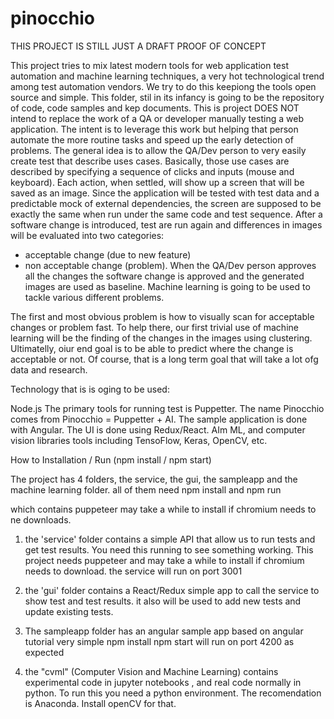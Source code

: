 # pinocchio

THIS PROJECT IS STILL JUST A DRAFT PROOF OF CONCEPT

This project tries to mix latest modern tools for web application test automation and machine learning techniques, a very hot technological trend among test automation vendors. We try to do this keepiong the tools open source and simple. This folder, stil in its infancy is going to be the repository of code, code samples and kep documents.
This is project DOES NOT intend to replace the work of a QA or developer manually testing a web application. 
The intent is to leverage this work but helping that person automate the more routine tasks and speed up the
early detection of problems.
The general idea is to allow the QA/Dev person to very easily create test that describe uses cases.
Basically, those use cases are described by specifying a sequence of clicks and inputs (mouse and keyboard).
Each action, when settled, will show up a screen that will be saved as an image.
Since the application will be tested with test data and a predictable mock of external dependencies, the screen are supposed
to be exactly the same when run under the same code and test sequence.
After a software change is introduced, test are run again and differences in images will be evaluated into two categories:
- acceptable change (due to new feature)
- non acceptable change (problem).
When the QA/Dev person approves all the changes the software change is approved and the generated images are used as baseline.
Machine learning is going to be used to tackle various different problems.

The first and most obvious problem is how to visually scan for acceptable changes or problem fast. 
To help there, our first trivial use of machine learning will be the finding of the changes in the images using clustering.
Ultimatelly, oiur end goal is to be able to predict where the change is acceptable or not. 
Of course, that is a long term goal that will take a lot ofg data and research.

Technology that is is oging to be used:

Node.js
The primary tools for running test is Puppetter.
   The name Pinocchio comes from  Pinocchio = Puppetter + AI.
The sample application is done with Angular.
The UI is done using Redux/React.
AIm ML, and computer vision libraries tools including TensoFlow, Keras, OpenCV, etc. 

How to Installation / Run  (npm install /  npm start)

The project has 4 folders, the service, the gui, the sampleapp and the machine learning folder.
all of them need npm install and npm run

which contains puppeteer may take a while to install if chromium needs to ne downloads.

1) the 'service' folder contains a simple API that allow us to run tests and get test results.
You need this running to see something working.
This project needs puppeteer and may take a while to install if chromium needs to download.
the service will run on port 3001

2) the 'gui' folder contains a React/Redux simple app to call the service to show test and test results.
it also will be used to add new tests and update existing tests.

3) The sampleapp folder has an angular sample app based on angular tutorial
very simple npm install npm start will run on port 4200 as expected

4) the "cvml" (Computer Vision and Machine Learning) contains experimental code in jupyter notebooks ,
and real code normally in python. To run this you need a python environment.
The recomendation is Anaconda. Install openCV for that.




